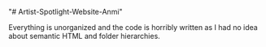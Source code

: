 "# Artist-Spotlight-Website-Anmi" 

Everything is unorganized and the code is horribly written as I had no idea about semantic HTML and folder hierarchies.
